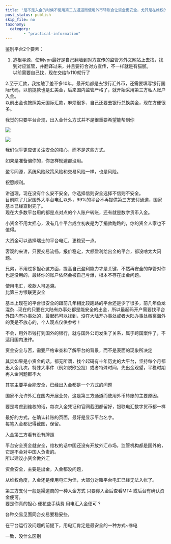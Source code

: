```yaml
---
title: "是不是入金的时候不使用第三方通道而使用外币转账会让资金更安全，尤其是在维权的时候?"
post_status: publish
skip_file: no
taxonomy:
  category:
        - "practical-information"
---
```


鉴别平台2个要素：

1. 追根寻源，使用vpn最好是自己翻墙到对方宣传的监管方外文网站上去找，找到对应监管，并翻译过来，并且要符合对方宣传，不一样就是有猫腻。  
    以前需要自己找，现在交给fx110就行了

2.至于汇款，我接触了差不多10年，最开始都是去银行汇外币，还需要填写银行国际代码，以前提款也是汇美金，后来国内监管严格了，就开始采用第三方私人账户入金。  
以前出金也按照美元国际汇款，麻烦很多、自己还要去银行兑换美金，现在方便很多。

我觉的只要平台合规，出入金什么方式并不是很重要希望能帮到你

![](https://img.dgrhw.net/upload/images/huihu/2020/04/19/142715958.jpg)

![](https://img.dgrhw.net/upload/images/huihu/2020/04/19/142716286.jpg)

我们似乎更应该关注安全的核心，而不是这些方式。

如果是准备骗你的，你怎样规避都没用。

盈亏同源，系统风险政策风险和交易风险一样，也是风险。

祝愿顺利。

讲道理，现在没有什么安不安全，你选择信则安全选择不信则不安全。  
目前除了几家国外大平台电汇以外，99%的平台不再提供第三方支付通道，国家基本已经查封完了。  
现在大多数平台用的都是点对点的个人账户转账，还有就是数字货币入金。

小资金不用太担心，没有几个平台成立初衷是为了捐款跑路的，你的资金人家也不值得。

大资金可以选择瑞士的平台电汇，更稳妥一点。

客观的来讲，只要交易流畅，报价稳定，大额盈利给出金的平台，都没啥太大问题。

兄弟，不用过多担心这方面，提高自己盈利能力才是关键，不然再安全的存管对你也是没用的，最终你的账户依然会被自己亏爆，根本不存在出金问题。

使用电汇，收款人可追溯。  
比第三方银联更安全

基本上现在的平台很安全的跟前几年相比较跑路的平台还是少了很多，前几年鱼龙混杂…现在的只要在大陆有办事处都是能安全的出金，所以最起码开户需要找平台外国内有办事处的，最起码可以找到，没在大陆开办事处或者大陆办事处撤离海外的我是不放心的，个人观点仅供参考！

不会，用外币钱打到国外的银行，就与国外公司发生了关系，属于跨国案件了，不适用国内法律。

资金安全与否，需要严格审查和了解平台的背景，而不是表面的现象所决定

其实如果是小资金的话，都无所谓，找个起码有十年历史的大平台，坚持每个月都出入金几次，特殊大事件（例如脱欧公投）或者特殊时间，先出金观望，平稳时期再入金问题都不大

其实主要平台能安全，已经出入金都是一个方式的问题

国家不允许外汇在国内开展业务，这是第三方通道而使用外币转账的主要原因。

要是考虑到维权的话，每次入金凭证和官网截图都留好，银联电汇数字货币都一样

最好的方式，在确认转账的页面，最好是显示平台名字。  
每笔入金都记得截图，保留。

入金第三方看有没有牌照

平台安全资金就安全，维权的话中国还没有开放外汇市场，监管机构都是国外的，它是不会对中国人负责的。  
所以建议小资金做外汇

资金安全，主要是出金，入金都没问题，

从维权角度，入金还是使用电汇为佳，大部分对赌平台电汇已经无法入帐了。

第三方支付一般是渠道商的一种入金方式 只要你入金后查看MT4 或后台有确认资金便可。  
要是你真的担心 便花些手续费 用电汇入金便可 ?

各种交易见面同台交易要稳妥些，

在平台运行没问题的前提下，用电汇肯定是最安全的一种方式~㊗️电

一致，没什么区别

